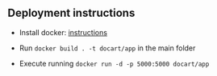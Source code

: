 ## Deployment instructions

- Install docker: [instructions](https://docs.docker.com/engine/installation/)

- Run `docker build . -t docart/app` in the main folder

- Execute running `docker run -d -p 5000:5000 docart/app`
